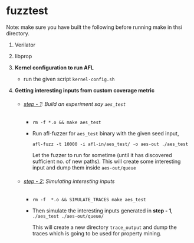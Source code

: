 # fuzztest

Note: make sure you have built the following before running make in thsi
directory.

1. Verilator
2. libprop



1. **Kernel configuration to run AFL**

   - run the given script `kernel-config.sh` 

2. **Getting interesting inputs from custom coverage metric**

   - ###### <u>step - 1</u>: Build an experiment say `aes_test`

     - `rm -f *.o && make aes_test`

     - Run afl-fuzzer for `aes_test` binary with the given seed input, 

       `afl-fuzz -t 10000 -i afl-in/aes_test/ -o aes-out ./aes_test`

       Let the fuzzer to run for sometime (until it has discovered sufficient no. of new paths). This will create some interesting input and dump them inside `aes-out/queue`

       

   - ###### <u>step - 2:</u> Simulating interesting inputs

     - `rm -f  *.o && SIMULATE_TRACES make aes_test` 

     - Then simulate the interesting inputs generated in **step - 1**, `./aes_test ./aes-out/queue/`

       This will create a new directory `trace_output` and dump the traces which is going to be used for property mining.

   